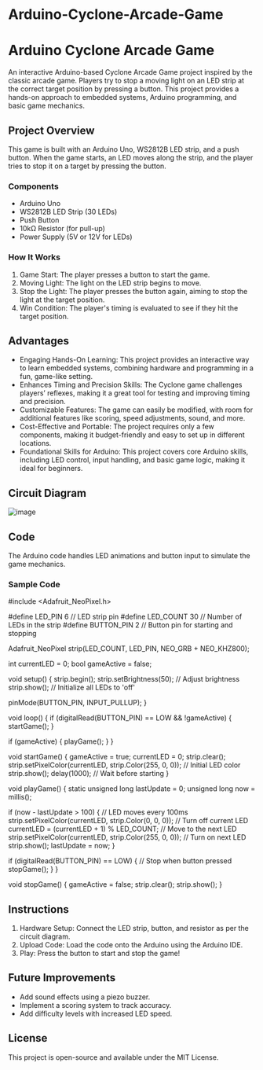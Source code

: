 # Arduino-Cyclone-Arcade-Game
# Arduino Cyclone Arcade Game

An interactive Arduino-based Cyclone Arcade Game project inspired by the classic arcade game. Players try to stop a moving light on an LED strip at the correct target position by pressing a button. This project provides a hands-on approach to embedded systems, Arduino programming, and basic game mechanics.

## Project Overview
This game is built with an Arduino Uno, WS2812B LED strip, and a push button. When the game starts, an LED moves along the strip, and the player tries to stop it on a target by pressing the button.

### Components
- Arduino Uno
- WS2812B LED Strip (30 LEDs)
- Push Button
- 10kΩ Resistor (for pull-up)
- Power Supply (5V or 12V for LEDs)

### How It Works
1. Game Start: The player presses a button to start the game.
2. Moving Light: The light on the LED strip begins to move.
3. Stop the Light: The player presses the button again, aiming to stop the light at the target position.
4. Win Condition: The player's timing is evaluated to see if they hit the target position.

## Advantages
- Engaging Hands-On Learning: This project provides an interactive way to learn embedded systems, combining hardware and programming in a fun, game-like setting.
- Enhances Timing and Precision Skills: The Cyclone game challenges players’ reflexes, making it a great tool for testing and improving timing and precision.
- Customizable Features: The game can easily be modified, with room for additional features like scoring, speed adjustments, sound, and more.
- Cost-Effective and Portable: The project requires only a few components, making it budget-friendly and easy to set up in different locations.
- Foundational Skills for Arduino: This project covers core Arduino skills, including LED control, input handling, and basic game logic, making it ideal for beginners.

## Circuit Diagram
![image](https://github.com/user-attachments/assets/1db7a11f-8912-47a1-ac37-cc41b232c865)


## Code
The Arduino code handles LED animations and button input to simulate the game mechanics.

### Sample Code
#include <Adafruit_NeoPixel.h>

#define LED_PIN 6       // LED strip pin
#define LED_COUNT 30    // Number of LEDs in the strip
#define BUTTON_PIN 2    // Button pin for starting and stopping

Adafruit_NeoPixel strip(LED_COUNT, LED_PIN, NEO_GRB + NEO_KHZ800);

int currentLED = 0;
bool gameActive = false;

void setup() {
  strip.begin();
  strip.setBrightness(50); // Adjust brightness
  strip.show(); // Initialize all LEDs to 'off'
  
  pinMode(BUTTON_PIN, INPUT_PULLUP);
}

void loop() {
  if (digitalRead(BUTTON_PIN) == LOW && !gameActive) {
    startGame();
  }
  
  if (gameActive) {
    playGame();
  }
}

void startGame() {
  gameActive = true;
  currentLED = 0;
  strip.clear();
  strip.setPixelColor(currentLED, strip.Color(255, 0, 0)); // Initial LED color
  strip.show();
  delay(1000); // Wait before starting
}

void playGame() {
  static unsigned long lastUpdate = 0;
  unsigned long now = millis();
  
  if (now - lastUpdate > 100) { // LED moves every 100ms
    strip.setPixelColor(currentLED, strip.Color(0, 0, 0)); // Turn off current LED
    currentLED = (currentLED + 1) % LED_COUNT; // Move to the next LED
    strip.setPixelColor(currentLED, strip.Color(255, 0, 0)); // Turn on next LED
    strip.show();
    lastUpdate = now;
  }

  if (digitalRead(BUTTON_PIN) == LOW) { // Stop when button pressed
    stopGame();
  }
}

void stopGame() {
  gameActive = false;
  strip.clear();
  strip.show();
}
## Instructions
1. Hardware Setup: Connect the LED strip, button, and resistor as per the circuit diagram.
2. Upload Code: Load the code onto the Arduino using the Arduino IDE.
3. Play: Press the button to start and stop the game!

## Future Improvements
- Add sound effects using a piezo buzzer.
- Implement a scoring system to track accuracy.
- Add difficulty levels with increased LED speed.

## License
This project is open-source and available under the MIT License.

